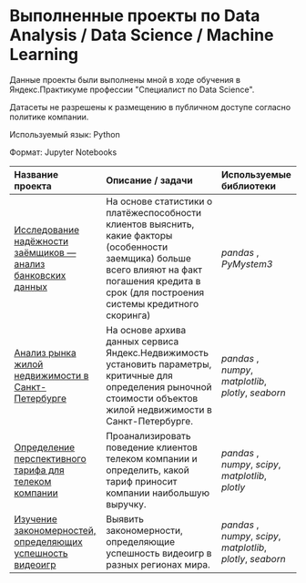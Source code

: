 # Выполненные проекты по Data Analysis / Data Science / Machine Learning
Данные проекты были выполнены мной в ходе обучения в Яндекс.Практикуме профессии "Специалист по Data Science".   

Датасеты не разрешены к размещению в публичном доступе согласно политике компании.

Используемый язык: Python   

Формат: Jupyter Notebooks  


| Название проекта | Описание / задачи | Используемые библиотеки |
| :---------------------- | :---------------------- | :------------------- |
| [Исследование надёжности заёмщиков — анализ банковских данных](01_bank_credit_scoring) | На основе статистики о платёжеспособности клиентов выяснить, какие факторы (особенности заемщика) больше всего влияют на факт погашения кредита в срок (для построения системы кредитного скоринга)| *pandas* , *PyMystem3* |
| [Анализ рынка жилой недвижимости в Санкт-Петербурге](02_real_estate_price_research) | На основе архива данных сервиса Яндекс.Недвижимость установить параметры, критичные для определения рыночной стоимости объектов жилой недвижимости в Санкт-Петербурге.| *pandas* , *numpy*, *matplotlib*, *plotly*, *seaborn* |
| [Определение перспективного тарифа для телеком компании](03_cell_tariffs) | Проанализировать поведение клиентов телеком компании и определить, какой тариф приносит компании наибольшую выручку.| *pandas* , *numpy*, *scipy*,  *matplotlib*, *plotly* |
| [Изучение закономерностей, определяющих успешность видеоигр](04_vid_games) | Выявить закономерности, определяющие успешность видеоигр в разных регионах мира. | *pandas* , *numpy*, *scipy*,  *matplotlib*, *plotly*, *seaborn* |
